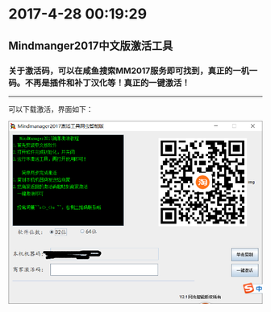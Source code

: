 # 2017-4-28 00:19:29 #
##  Mindmanger2017中文版激活工具  ##
### 关于激活码，可以在咸鱼搜索MM2017服务即可找到，真正的一机一码。不再是插件和补丁汉化等！真正的一键激活！ ###

***
可以下载激活，界面如下：

![界面主题图](./main.png)
